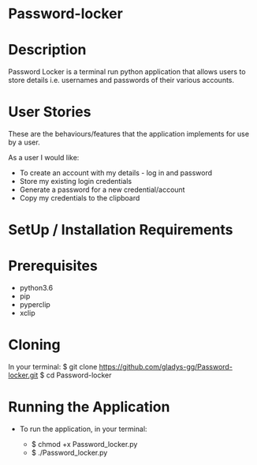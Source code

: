 # Password-locker

# Description
 Password Locker is a terminal run python application that allows users to store details i.e. usernames and passwords of their various accounts.

# User Stories
These are the behaviours/features that the application implements for use by a user.

As a user I would like:

* To create an account with my details - log in and password
* Store my existing login credentials
* Generate a password for a new credential/account
* Copy my credentials to the clipboard

# SetUp / Installation Requirements
# Prerequisites
* python3.6
* pip
* pyperclip
* xclip


# Cloning
In your terminal:
    $ git clone https://github.com/gladys-gg/Password-locker.git
    $ cd Password-locker

# Running the Application
* To run the application, in your terminal:

  * $ chmod +x Password_locker.py
  * $ ./Password_locker.py 


